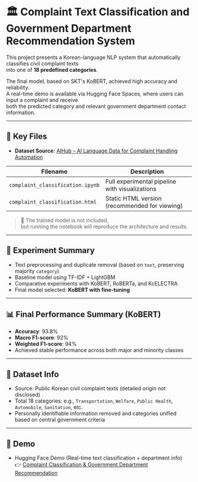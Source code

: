 # 🏛️ Complaint Text Classification and Government Department Recommendation System

This project presents a Korean-language NLP system that automatically classifies civil complaint texts  
into one of **18 predefined categories**.

The final model, based on SKT's KoBERT, achieved high accuracy and reliability.  
A real-time demo is available via Hugging Face Spaces, where users can input a complaint and receive  
both the predicted category and relevant government department contact information.

---

## 📁 Key Files

- **Dataset Source**: [AIHub – AI Language Data for Complaint Handling Automation](https://www.aihub.or.kr/aihubdata/data/view.do?currMenu=115&topMenu=100&dataSetSn=619)

| Filename                       | Description                                      |
|--------------------------------|--------------------------------------------------|
| `complaint_classification.ipynb` | Full experimental pipeline with visualizations  |
| `complaint_classification.html` | Static HTML version (recommended for viewing)   |

> 📝 The trained model is not included,  
> but running the notebook will reproduce the architecture and results.

---

## 🧪 Experiment Summary

- Text preprocessing and duplicate removal (based on `text`, preserving majority `category`)  
- Baseline model using TF-IDF + LightGBM  
- Comparative experiments with KoBERT, RoBERTa, and KcELECTRA  
- Final model selected: **KoBERT with fine-tuning**

---

## 📊 Final Performance Summary (KoBERT)

- **Accuracy**: 93.8%  
- **Macro F1-score**: 92%  
- **Weighted F1-score**: 94%  
- Achieved stable performance across both major and minority classes

---

## 🔗 Dataset Info

- Source: Public Korean civil complaint texts (detailed origin not disclosed)  
- Total 18 categories: e.g., `Transportation`, `Welfare`, `Public Health`, `Automobile`, `Sanitation`, etc.  
- Personally identifiable information removed and categories unified based on central government criteria

---

## 🚀 Demo

- Hugging Face Demo (Real-time text classification + department info)  
👉 [Complaint Classification & Government Department Recommendation](https://huggingface.co/spaces/JohnYim0213/project-note)